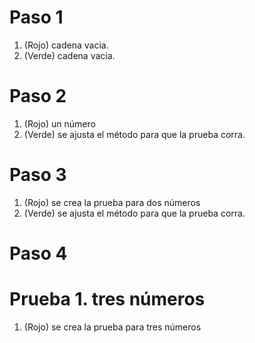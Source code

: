 # Paso 1
1. (Rojo) cadena vacia.
2. (Verde) cadena vacia.

# Paso 2
1. (Rojo) un número
2. (Verde) se ajusta el método para que la prueba corra.

# Paso 3
1. (Rojo) se crea la prueba para dos números
2. (Verde) se ajusta el método para que la prueba corra.

# Paso 4
# Prueba 1. tres números
1. (Rojo) se crea la prueba para tres números